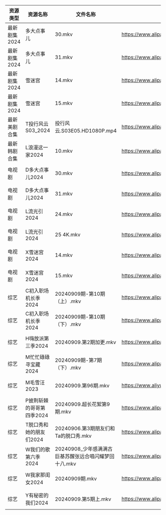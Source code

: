 | 资源类型     | 资源名称            | 文件名称                              | 分享链接                                      | 更新时间                |
| -------- | --------------- | --------------------------------- | ----------------------------------------- | ------------------- |
| 最新剧集2024 | 多大点事儿           | 30.mkv                            | https://www.alipan.com/s/P4t2jFmfYSE      | 2024-09-09 19:10:45 |
| 最新剧集2024 | 多大点事儿           | 31.mkv                            | https://www.alipan.com/s/P4t2jFmfYSE      | 2024-09-09 19:10:44 |
| 最新剧集2024 | 雪迷宫             | 14.mkv                            | https://www.alipan.com/s/7mtEEr2NwTc      | 2024-09-09 19:10:52 |
| 最新剧集2024 | 雪迷宫             | 15.mkv                            | https://www.alipan.com/s/7mtEEr2NwTc      | 2024-09-09 19:10:52 |
| 最新美剧合集   | T投行风云S03_2024   | 投行风云.S03E05.HD1080P.mp4           | https://www.alipan.com/s/r4CJznux8Zc      | 2024-09-09 12:07:26 |
| 最新韩剧合集   | L浪漫这一家2024      | 10.mkv                            | https://www.alipan.com/s/TAmZbxvBoBi      | 2024-09-09 00:06:14 |
| 电视剧      | D多大点事儿2024      | 30.mkv                            | https://www.alipan.com/s/pNBiwfKUf9a      | 2024-09-09 19:05:26 |
| 电视剧      | D多大点事儿2024      | 31.mkv                            | https://www.alipan.com/s/pNBiwfKUf9a      | 2024-09-09 19:05:25 |
| 电视剧      | L流光引2024        | 24.mkv                            | https://www.alipan.com/s/vYdikVh5BuN      | 2024-09-09 19:06:14 |
| 电视剧      | L流光引2024        | 25 4K.mkv                         | https://www.alipan.com/s/vYdikVh5BuN      | 2024-09-09 19:06:14 |
| 电视剧      | X雪迷宫2024        | 14.mkv                            | https://www.alipan.com/s/aNWhabiRP3d      | 2024-09-09 19:07:13 |
| 电视剧      | X雪迷宫2024        | 15.mkv                            | https://www.alipan.com/s/aNWhabiRP3d      | 2024-09-09 19:07:13 |
| 综艺       | C初入职场机长季2024    | 20240909期-第10期（上）.mkv             | https://www.alipan.com/s/a9hmC3o2B18      | 2024-09-09 14:07:49 |
| 综艺       | C初入职场机长季2024    | 20240909期-第10期（下）.mkv             | https://www.alipan.com/s/a9hmC3o2B18      | 2024-09-09 14:07:48 |
| 综艺       | H嗨放派第三季2024     | 20240909.第2期加更.mkv                | https://www.alipan.com/s/VRKJ132nbcQ      | 2024-09-09 14:08:02 |
| 综艺       | M忙忙碌碌寻宝藏2024    | 20240909期-第7期（下）.mkv              | https://www.alipan.com/s/TtfyudAgS8v      | 2024-09-09 14:08:29 |
| 综艺       | M毛雪汪2023        | 20240909.第96期.mkv                 | https://www.aliyundrive.com/s/asPqfgPRqAg | 2024-09-09 14:08:32 |
| 综艺       | P披荆斩棘的哥哥第四季2024 | 20240909.超长花絮第9期.mkv              | https://www.alipan.com/s/94NT9iGe94e      | 2024-09-09 14:08:45 |
| 综艺       | T脱口秀和她的朋友们2024  | 20240906.第3期朋友们和Ta的脱口秀.mkv        | https://www.alipan.com/s/MNa2s9FkJzL      | 2024-09-09 14:09:18 |
| 综艺       | W我们的歌第六季2024    | 20240908_少年感满满古巨基苏醒张远合唱闪耀梦回十八.mkv | https://www.alipan.com/s/7QHb1Czg7nU      | 2024-09-09 00:08:56 |
| 综艺       | W我家那闺女2024      | 20240909期.mkv                     | https://www.alipan.com/s/6Zh3yAep1kC      | 2024-09-09 14:09:27 |
| 综艺       | Y有秘密的我们2024     | 20240909.第5期上.mkv                 | https://www.alipan.com/s/knSE43DBBa6      | 2024-09-09 14:09:42 |
